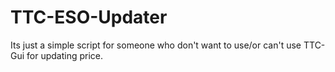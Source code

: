 # TTC-ESO-Updater
Its just a simple script for someone who don't want to use/or can't use TTC-Gui for updating price.
